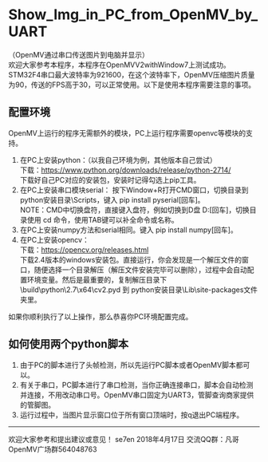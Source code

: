 ﻿# Show_Img_in_PC_from_OpenMV_by_UART #  
（OpenMV通过串口传送图片到电脑并显示）  
欢迎大家参考本程序，本程序在OpenMVV2withWindow7上测试成功。STM32F4串口最大波特率为921600，在这个波特率下，OpenMV压缩图片质量为90，传送的FPS高于30，可以正常使用。以下是使用本程序需要注意的事项。  

## 配置环境 
OpenMV上运行的程序无需额外的模块，PC上运行程序需要openvc等模块的支持。

1. 在PC上安装python：（以我自己环境为例，其他版本自己尝试）  
下载：https://www.python.org/downloads/release/python-2714/  
下载好自己PC对应的安装包，安装时记得勾选上pip工具。  
2. 在PC上安装串口模块serial：
按下Window+R打开CMD窗口，切换目录到python安装目录\Scripts，键入 pip install pyserial[回车]。  
NOTE：CMD中切换盘符，直接键入盘符，例如切换到D盘 D:[回车]，切换目录使用 cd 命令，使用TAB键可以补全命令或名称。  
3. 在PC上安装numpy方法和serial相同。键入 pip install numpy[回车]。  
4. 在PC上安装opencv：  
下载：https://opencv.org/releases.html  
下载2.4版本的windows安装包。直接运行，你会发现是一个解压文件的窗口，随便选择一个目录解压（解压文件安装完毕可以删除），过程中会自动配置环境变量。然后是最重要的，复制解压目录下\build\python\2.7\x64\cv2.pyd 到 python安装目录\Lib\site-packages文件夹里。

如果你顺利执行了以上操作，那么恭喜你PC环境配置完成。

## 如何使用两个python脚本
1. 由于PC的脚本进行了头帧检测，所以先运行PC脚本或者OpenMV脚本都可以。  
2. 有关于串口，PC脚本进行了串口检测，当你正确连接串口，脚本会自动检测并连接，不用改动串口号。OpenMV串口固定为UART3，管脚查询商家提供的管脚图。  
3. 运行过程中，当图片显示窗口位于所有窗口顶端时，按q退出PC端程序。
---
欢迎大家参考和提出建议或意见！
se7en 2018年4月17日 交流QQ群：凡哥OpenMV广场群564048763